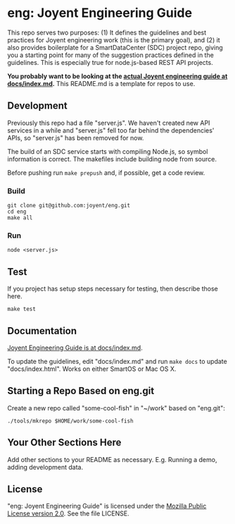<!--
    This Source Code Form is subject to the terms of the Mozilla Public
    License, v. 2.0. If a copy of the MPL was not distributed with this
    file, You can obtain one at http://mozilla.org/MPL/2.0/.
-->

<!--
    Copyright (c) 2014, Joyent, Inc.
-->

# eng: Joyent Engineering Guide

This repo serves two purposes: (1) It defines the guidelines and best
practices for Joyent engineering work (this is the primary goal), and (2) it
also provides boilerplate for a SmartDataCenter (SDC) project repo, giving you
a starting point for many of the suggestion practices defined in the guidelines.
This is especially true for node.js-based REST API projects.

**You probably want to be looking at the
[actual Joyent engineering guide at docs/index.md](docs/index.md).**
This README.md is a template for repos to use.


## Development

Previously this repo had a file "server.js". We haven't created new API
services in a while and "server.js" fell too far behind the
dependencies' APIs, so "server.js" has been removed for now.

The build of an SDC service starts with compiling Node.js, so symbol
information is correct. The makefiles include building node from source.

Before pushing run `make prepush` and, if possible, get a code review.

### Build

    git clone git@github.com:joyent/eng.git
    cd eng
    make all

### Run

    node <server.js>


## Test

If you project has setup steps necessary for testing, then describe those
here.

    make test


## Documentation

[Joyent Engineering Guide is at docs/index.md](docs/index.md).

To update the guidelines, edit "docs/index.md" and run `make docs`
to update "docs/index.html". Works on either SmartOS or Mac OS X.


## Starting a Repo Based on eng.git

Create a new repo called "some-cool-fish" in "~/work" based on
"eng.git":

    ./tools/mkrepo $HOME/work/some-cool-fish


## Your Other Sections Here

Add other sections to your README as necessary. E.g. Running a demo, adding
development data.


## License

"eng: Joyent Engineering Guide" is licensed under the
[Mozilla Public License version 2.0](http://mozilla.org/MPL/2.0/).
See the file LICENSE.
